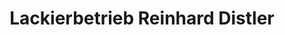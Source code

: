 ---
title: "Lackierbetrieb Reinhard Distler"
url: /hilpoltstein/lackierbetrieb-reinhard-distler/
shop: Autowerkstatt
---